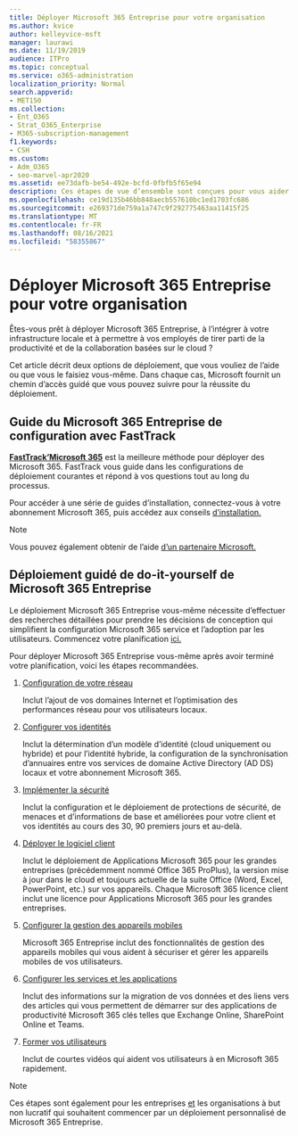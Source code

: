 ```yaml
---
title: Déployer Microsoft 365 Entreprise pour votre organisation
ms.author: kvice
author: kelleyvice-msft
manager: laurawi
ms.date: 11/19/2019
audience: ITPro
ms.topic: conceptual
ms.service: o365-administration
localization_priority: Normal
search.appverid:
- MET150
ms.collection:
- Ent_O365
- Strat_O365_Enterprise
- M365-subscription-management
f1.keywords:
- CSH
ms.custom:
- Adm_O365
- seo-marvel-apr2020
ms.assetid: ee73dafb-be54-492e-bcfd-0fbfb5f65e94
description: Ces étapes de vue d’ensemble sont conçues pour vous aider à configurer votre réseau, à créer vos identités, à déployer Microsoft 365 Apps et à migrer vos données.
ms.openlocfilehash: ce19d135b46bb848aecb557610bc1ed1703fc686
ms.sourcegitcommit: e269371de759a1a747c9f292775463aa11415f25
ms.translationtype: MT
ms.contentlocale: fr-FR
ms.lasthandoff: 08/16/2021
ms.locfileid: "58355867"
---
```

# <a name="deploy-microsoft-365-enterprise-for-your-organization"></a>Déployer Microsoft 365 Entreprise pour votre organisation

Êtes-vous prêt à déployer Microsoft 365 Entreprise, à l’intégrer à votre infrastructure locale et à permettre à vos employés de tirer parti de la productivité et de la collaboration basées sur le cloud ?

Cet article décrit deux options de déploiement, que vous vouliez de l’aide ou que vous le faisiez vous-même. Dans chaque cas, Microsoft fournit un chemin d’accès guidé que vous pouvez suivre pour la réussite du déploiement.

## <a name="guided-microsoft-365-enterprise-setup-process-with-fasttrack"></a>Guide du Microsoft 365 Entreprise de configuration avec FastTrack

**[FastTrack’Microsoft 365](https://www.microsoft.com/fasttrack/microsoft-365)** est la meilleure méthode pour déployer des Microsoft 365. FastTrack vous guide dans les configurations de déploiement courantes et répond à vos questions tout au long du processus. 

Pour accéder à une série de guides d’installation, connectez-vous à votre abonnement Microsoft 365, puis accédez aux conseils [d’installation.](https://aka.ms/o365fasttrack)

>[!Note]
>Vous pouvez également obtenir de l’aide [d’un partenaire Microsoft.](https://www.microsoft.com/solution-providers/home)
>

## <a name="do-it-yourself-guided-deployment-of-microsoft-365-enterprise"></a>Déploiement guidé de do-it-yourself de Microsoft 365 Entreprise

Le déploiement Microsoft 365 Entreprise vous-même nécessite d’effectuer des recherches détaillées pour prendre les décisions de conception qui simplifient la configuration Microsoft 365 service et l’adoption par les utilisateurs. Commencez votre planification [ici.](get-your-organization-ready-for-office-365.md)

Pour déployer Microsoft 365 Entreprise vous-même après avoir terminé votre planification, voici les étapes recommandées.

1. [Configuration de votre réseau](set-up-network-for-microsoft-365.md)

   Inclut l’ajout de vos domaines Internet et l’optimisation des performances réseau pour vos utilisateurs locaux.
 
2. [Configurer vos identités](protect-your-global-administrator-accounts.md)

   Inclut la détermination d’un modèle d’identité (cloud uniquement ou hybride) et pour l’identité hybride, la configuration de la synchronisation d’annuaires entre vos services de domaine Active Directory (AD DS) locaux et votre abonnement Microsoft 365.

3. [Implémenter la sécurité](/office365/securitycompliance/security-roadmap)

   Inclut la configuration et le déploiement de protections de sécurité, de menaces et d’informations de base et améliorées pour votre client et vos identités au cours des 30, 90 premiers jours et au-delà.
 
4. [Déployer le logiciel client](/DeployOffice/deployment-guide-microsoft-365-apps)

   Inclut le déploiement de Applications Microsoft 365 pour les grandes entreprises (précédemment nommé Office 365 ProPlus), la version mise à jour dans le cloud et toujours actuelle de la suite Office (Word, Excel, PowerPoint, etc.) sur vos appareils. Chaque Microsoft 365 licence client inclut une licence pour Applications Microsoft 365 pour les grandes entreprises.
 
5. [Configurer la gestion des appareils mobiles](https://support.office.com/article/set-up-mobile-device-management-mdm-in-office-365-dd892318-bc44-4eb1-af00-9db5430be3cd)

   Microsoft 365 Entreprise inclut des fonctionnalités de gestion des appareils mobiles qui vous aident à sécuriser et gérer les appareils mobiles de vos utilisateurs.
 
6. [Configurer les services et les applications](configure-services-and-applications.md)

   Inclut des informations sur la migration de vos données et des liens vers des articles qui vous permettent de démarrer sur des applications de productivité Microsoft 365 clés telles que Exchange Online, SharePoint Online et Teams.
 
7. [Former vos utilisateurs](/office365/admin/admin-overview/get-started-with-office-365#training-resources-for-your-users)

   Inclut de courtes vidéos qui aident vos utilisateurs à en Microsoft 365 rapidement.
 

>[!Note]
>Ces étapes sont également pour les entreprises [et](https://go.microsoft.com/fwlink/?LinkId=627221) les organisations à but non lucratif qui souhaitent commencer par un déploiement personnalisé de Microsoft 365 Entreprise. 
>